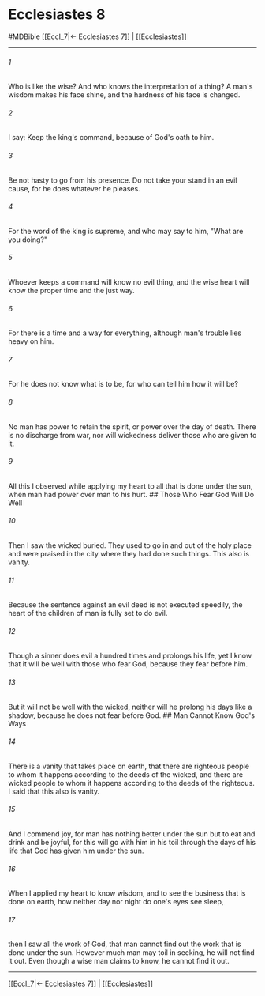 # Ecclesiastes 8
#MDBible
[[Eccl_7|← Ecclesiastes 7]] | [[Ecclesiastes]]

***

###### 1 

Who is like the wise? And who knows the interpretation of a thing? A man's wisdom makes his face shine, and the hardness of his face is changed. 

###### 2 

I say: Keep the king's command, because of God's oath to him. 

###### 3 

Be not hasty to go from his presence. Do not take your stand in an evil cause, for he does whatever he pleases. 

###### 4 

For the word of the king is supreme, and who may say to him, "What are you doing?" 

###### 5 

Whoever keeps a command will know no evil thing, and the wise heart will know the proper time and the just way. 

###### 6 

For there is a time and a way for everything, although man's trouble lies heavy on him. 

###### 7 

For he does not know what is to be, for who can tell him how it will be? 

###### 8 

No man has power to retain the spirit, or power over the day of death. There is no discharge from war, nor will wickedness deliver those who are given to it. 

###### 9 

All this I observed while applying my heart to all that is done under the sun, when man had power over man to his hurt. ## Those Who Fear God Will Do Well 

###### 10 

Then I saw the wicked buried. They used to go in and out of the holy place and were praised in the city where they had done such things. This also is vanity. 

###### 11 

Because the sentence against an evil deed is not executed speedily, the heart of the children of man is fully set to do evil. 

###### 12 

Though a sinner does evil a hundred times and prolongs his life, yet I know that it will be well with those who fear God, because they fear before him. 

###### 13 

But it will not be well with the wicked, neither will he prolong his days like a shadow, because he does not fear before God. ## Man Cannot Know God's Ways 

###### 14 

There is a vanity that takes place on earth, that there are righteous people to whom it happens according to the deeds of the wicked, and there are wicked people to whom it happens according to the deeds of the righteous. I said that this also is vanity. 

###### 15 

And I commend joy, for man has nothing better under the sun but to eat and drink and be joyful, for this will go with him in his toil through the days of his life that God has given him under the sun. 

###### 16 

When I applied my heart to know wisdom, and to see the business that is done on earth, how neither day nor night do one's eyes see sleep, 

###### 17 

then I saw all the work of God, that man cannot find out the work that is done under the sun. However much man may toil in seeking, he will not find it out. Even though a wise man claims to know, he cannot find it out. 

***

[[Eccl_7|← Ecclesiastes 7]] | [[Ecclesiastes]]
